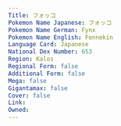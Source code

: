 ```yaml
---
﻿Title: フォッコ
Pokemon Name Japanese: フォッコ
Pokemon Name German: Fynx
Pokemon Name English: Fennekin
Language Card: Japanese
National Dex Number: 653
Region: Kalos
Regional Form: false
Additional Form: false
Mega: false
Gigantamax: false
Cover: false
Link: 
Owned: 
---
```

